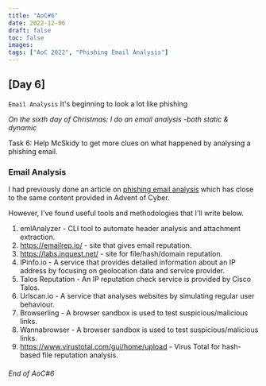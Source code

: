 ```yaml
---
title: "AoC#6"
date: 2022-12-06
draft: false
toc: false
images:
tags: ["AoC 2022", "Phishing Email Analysis"]
---
```


## [Day 6] 
`Email Analysis` It's beginning to look a lot like phishing

*On the sixth day of Christmas:  I do an email analysis -both static & dynamic*

Task 6: Help McSkidy to get more clues on what happened by analysing a phishing email.

### Email Analysis
I had previously done an article on [phishing email analysis](https://hackmd.io/@themadbit/rJL3OeM8s) which has close to the same content provided in Advent of Cyber.

However, I've found useful tools and methodologies that I'll write below. 

1. emlAnalyzer - CLI tool to automate header analysis and attachment extraction.
2. https://emailrep.io/ - site that gives email reputation.
3. https://labs.inquest.net/ - site for file/hash/domain reputation.
4. IPinfo.io - A service that provides detailed information about an IP address by focusing on geolocation data and service provider.
5. Talos Reputation - An IP reputation check service is provided by Cisco Talos.
6. Urlscan.io - A service that analyses websites by simulating regular user behaviour.
7. Browserling - A browser sandbox is used to test suspicious/malicious links.
8. Wannabrowser - A browser sandbox is used to test suspicious/malicious links.
9. https://www.virustotal.com/gui/home/upload - Virus Total for hash-based file reputation analysis.



###### End of AoC#6